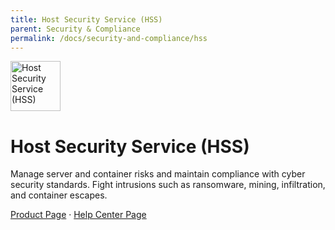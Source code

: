 ```yaml
---
title: Host Security Service (HSS)
parent: Security & Compliance
permalink: /docs/security-and-compliance/hss
---
```


<img src="https://res-static.hc-cdn.cn/cloudbu-site/public/new-product-icon/SecurityCompliance/HSS.png" width="80" height="80" alt="Host Security Service (HSS)">

# Host Security Service (HSS)

Manage server and container risks and maintain compliance with cyber security standards. Fight intrusions such as ransomware, mining, infiltration, and container escapes.

[Product Page](https://www.huaweicloud.com/intl/en-us/product/hss.html) &middot;
[Help Center Page](https://support.huaweicloud.com/intl/en-us/hss2.0/index.html)

